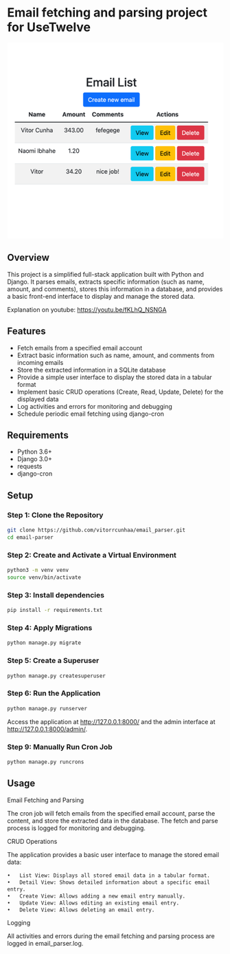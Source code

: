 # Email fetching and parsing project for UseTwelve
![img.png](img.png)

## Overview

This project is a simplified full-stack application built with Python and Django. It parses emails, extracts specific information (such as name, amount, and comments), stores this information in a database, and provides a basic front-end interface to display and manage the stored data.

Explanation on youtube: https://youtu.be/fKLhQ_NSNGA

## Features

- Fetch emails from a specified email account
- Extract basic information such as name, amount, and comments from incoming emails
- Store the extracted information in a SQLite database
- Provide a simple user interface to display the stored data in a tabular format
- Implement basic CRUD operations (Create, Read, Update, Delete) for the displayed data
- Log activities and errors for monitoring and debugging
- Schedule periodic email fetching using django-cron

## Requirements

- Python 3.6+
- Django 3.0+
- requests
- django-cron

## Setup

### Step 1: Clone the Repository

```bash
git clone https://github.com/vitorrcunhaa/email_parser.git
cd email-parser
```

### Step 2: Create and Activate a Virtual Environment

```bash
python3 -m venv venv
source venv/bin/activate
```

### Step 3: Install dependencies

```bash
pip install -r requirements.txt
```

### Step 4: Apply Migrations

```bash
python manage.py migrate
```

### Step 5: Create a Superuser

```bash
python manage.py createsuperuser
```

### Step 6: Run the Application

```bash
python manage.py runserver
```
Access the application at http://127.0.0.1:8000/ and the admin interface at http://127.0.0.1:8000/admin/.

### Step 9: Manually Run Cron Job

```bash
python manage.py runcrons
```

## Usage

Email Fetching and Parsing

The cron job will fetch emails from the specified email account, parse the content, and store the extracted data in the database. The fetch and parse process is logged for monitoring and debugging.

CRUD Operations

The application provides a basic user interface to manage the stored email data:

	•	List View: Displays all stored email data in a tabular format.
	•	Detail View: Shows detailed information about a specific email entry.
	•	Create View: Allows adding a new email entry manually.
	•	Update View: Allows editing an existing email entry.
	•	Delete View: Allows deleting an email entry.

Logging

All activities and errors during the email fetching and parsing process are logged in email_parser.log.